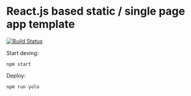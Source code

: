 # React.js based static / single page app template

[![Build Status](https://travis-ci.org/hongymagic/reactic.svg?branch=master)](https://travis-ci.org/hongymagic/reactic)

Start deving:

```
npm start
```

Deploy:

```
npm run yolo
```

